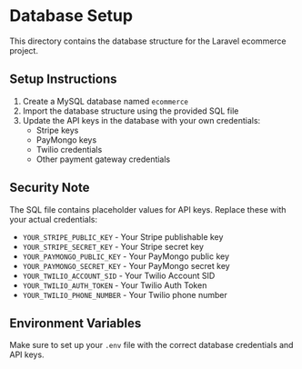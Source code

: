 # Database Setup

This directory contains the database structure for the Laravel ecommerce project.

## Setup Instructions

1. Create a MySQL database named `ecommerce`
2. Import the database structure using the provided SQL file
3. Update the API keys in the database with your own credentials:
   - Stripe keys
   - PayMongo keys  
   - Twilio credentials
   - Other payment gateway credentials

## Security Note

The SQL file contains placeholder values for API keys. Replace these with your actual credentials:

- `YOUR_STRIPE_PUBLIC_KEY` - Your Stripe publishable key
- `YOUR_STRIPE_SECRET_KEY` - Your Stripe secret key
- `YOUR_PAYMONGO_PUBLIC_KEY` - Your PayMongo public key
- `YOUR_PAYMONGO_SECRET_KEY` - Your PayMongo secret key
- `YOUR_TWILIO_ACCOUNT_SID` - Your Twilio Account SID
- `YOUR_TWILIO_AUTH_TOKEN` - Your Twilio Auth Token
- `YOUR_TWILIO_PHONE_NUMBER` - Your Twilio phone number

## Environment Variables

Make sure to set up your `.env` file with the correct database credentials and API keys.
